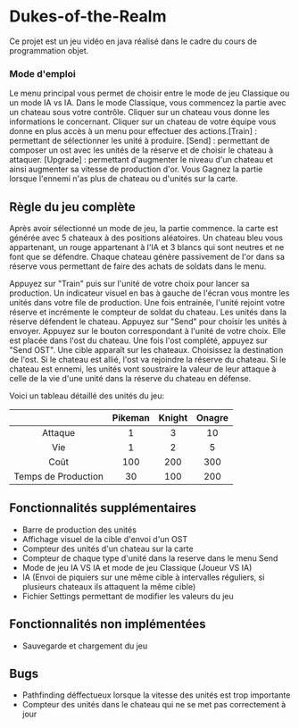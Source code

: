 # Dukes-of-the-Realm
Ce projet est un jeu vidéo en java réalisé dans le cadre du cours de programmation objet.


### Mode d'emploi
Le menu principal vous permet de choisir entre le mode de jeu Classique ou un
mode IA vs IA. Dans le mode Classique, vous commencez la partie avec un chateau
sous votre contrôle. Cliquer sur un chateau vous donne les informations le concernant.
Cliquer sur un chateau de votre équipe vous donne en plus accès à un menu pour effectuer
des actions.[Train] : permettant de sélectionner les unité à produire.
[Send] : permettant de composer un ost avec les unités de la réserve et de choisir
le chateau à attaquer. [Upgrade] : permettant d'augmenter le niveau d'un chateau et ainsi
augmenter sa vitesse de production d'or.
Vous Gagnez la partie lorsque l'ennemi n'as plus de chateau ou d'unités sur la carte.

## Règle du jeu complète
Après avoir sélectionné un mode de jeu, la partie commence. la carte est générée avec 5
chateaux à des positions aléatoires. Un chateau bleu vous appartenant, un rouge appartenant
à l'IA et 3 blancs qui sont neutres et ne font que se défendre. Chaque chateau génère passivement de l'or dans sa réserve vous permettant de faire des achats de soldats dans le menu.

Appuyez sur "Train" puis sur l'unité de votre choix pour lancer sa production.
Un indicateur visuel en bas à gauche de l'écran vous montre les unités dans votre
file de production. Une fois entrainée, l'unité rejoint votre réserve et incrémente
le compteur de soldat du chateau. Les unités dans la réserve défendent le chateau. Appuyez
sur "Send" pour choisir les unités à envoyer. Appuyez sur le bouton correspondant à
l'unité de votre choix. Elle est placée dans l'ost du chateau. Une fois l'ost complété,
appuyez sur "Send OST". Une cible apparaît sur les chateaux. Choisissez la destination
de l'ost. Si le chateau est allié, l'ost va rejoindre la réserve du chateau. Si le
chateau est ennemi, les unités vont soustraire la valeur de leur attaque à celle de la
vie d'une unité dans la réserve du chateau en défense.

Voici un tableau détaillé des unités du jeu:

|                   | Pikeman       | Knight | Onagre  |
| :-----------:     |:-------------:| :-----:| :------:|
| Attaque           | 1             | 3      | 10      |
| Vie               | 1             | 2      | 5       |
| Coût              | 100           | 200    | 300     |
| Temps de Production| 30           | 100    | 200     |


## Fonctionnalités supplémentaires
* Barre de production des unités
* Affichage visuel de la cible d'envoi d'un OST
* Compteur des unités d'un chateau sur la carte
* Compteur de chaque type d'unité dans la reserve dans le menu Send
* Mode de jeu IA VS IA et mode de jeu Classique (Joueur VS IA)
* IA (Envoi de piquiers sur une même cible à intervalles réguliers, si plusieurs chateaux ils attaquent la même cible)
* Fichier Settings permettant de modifier les valeurs du jeu


## Fonctionnalités non implémentées
* Sauvegarde et chargement du jeu

## Bugs
* Pathfinding déffectueux lorsque la vitesse des unités est trop importante
* Compteur des unités dans le chateau qui ne se met pas correctement à jour
